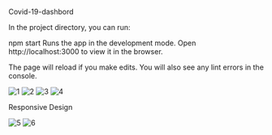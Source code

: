 Covid-19-dashbord

In the project directory, you can run:

npm start
Runs the app in the development mode.
Open http://localhost:3000 to view it in the browser.

The page will reload if you make edits.
You will also see any lint errors in the console.

![1](https://user-images.githubusercontent.com/43005514/100542686-46b76d80-3254-11eb-8958-fcdfdb516dd6.png)
![2](https://user-images.githubusercontent.com/43005514/100542689-4919c780-3254-11eb-8e68-6b266983cb45.png)
![3](https://user-images.githubusercontent.com/43005514/100542692-4ae38b00-3254-11eb-922b-86aefb748064.png)
![4](https://user-images.githubusercontent.com/43005514/100542694-4d45e500-3254-11eb-9489-eb5cd289a214.png)


Responsive Design

![5](https://user-images.githubusercontent.com/43005514/100548718-fac9f000-3276-11eb-9a4b-71b7675a75e5.png)
![6](https://user-images.githubusercontent.com/43005514/100548720-fc93b380-3276-11eb-92fe-106a758798f8.png)
